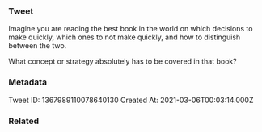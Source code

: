 ### Tweet
Imagine you are reading the best book in the world on which decisions to make quickly, which ones to not make quickly, and how to distinguish between the two.

What concept or strategy absolutely has to be covered in that book?

### Metadata
Tweet ID: 1367989110078640130
Created At: 2021-03-06T00:03:14.000Z

### Related

